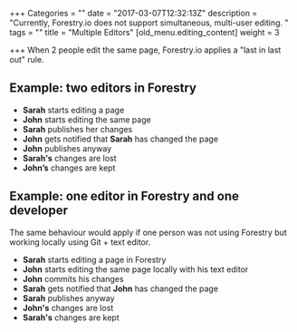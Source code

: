 +++
Categories = ""
date = "2017-03-07T12:32:13Z"
description = "Currently, Forestry.io does not support simultaneous, multi-user editing. "
tags = ""
title = "Multiple Editors"
[old_menu.editing_content]
weight = 3

+++
When 2 people edit the same page, Forestry.io applies a "last in last out" rule.

## Example: two editors in Forestry

*   **Sarah** starts editing a page
*   **John** starts editing the same page
*   **Sarah** publishes her changes
*   **John** gets notified that **Sarah** has changed the page
*   **John** publishes anyway
*   **Sarah's** changes are lost
*   **John’s** changes are kept

## Example: one editor in Forestry and one developer

The same behaviour would apply if one person was not using Forestry but working locally using Git + text editor. 

*   **Sarah** starts editing a page in Forestry
*   **John** starts editing the same page locally with his text editor
*   **John** commits his changes
*   **Sarah** gets notified that **John** has changed the page
*   **Sarah** publishes anyway
*   **John's** changes are lost
*   **Sarah's** changes are kept
